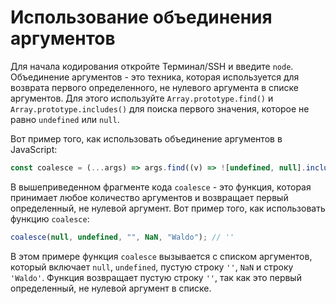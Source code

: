 # Использование объединения аргументов

Для начала кодирования откройте Терминал/SSH и введите `node`. Объединение аргументов - это техника, которая используется для возврата первого определенного, не нулевого аргумента в списке аргументов. Для этого используйте `Array.prototype.find()` и `Array.prototype.includes()` для поиска первого значения, которое не равно `undefined` или `null`.

Вот пример того, как использовать объединение аргументов в JavaScript:

```js
const coalesce = (...args) => args.find((v) => ![undefined, null].includes(v));
```

В вышеприведенном фрагменте кода `coalesce` - это функция, которая принимает любое количество аргументов и возвращает первый определенный, не нулевой аргумент. Вот пример того, как использовать функцию `coalesce`:

```js
coalesce(null, undefined, "", NaN, "Waldo"); // ''
```

В этом примере функция `coalesce` вызывается с списком аргументов, который включает `null`, `undefined`, пустую строку `''`, `NaN` и строку `'Waldo'`. Функция возвращает пустую строку `''`, так как это первый определенный, не нулевой аргумент в списке.
